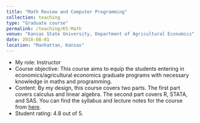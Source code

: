 ```yaml
---
title: "Math Review and Computer Programming"
collection: teaching
type: "Graduate course"
permalink: /teaching/KS-Math
venue: "Kansas State University, Department of Agricultural Economics"
date: 2018-08-01
location: "Manhattan, Kansas"
---
```



 - My role: Instructor 
 - Course objective: This course aims to equip the students entering in economics/agricultural economics graduate programs with necessary knowledge in maths and programming. 
 - Content: By my design, this course covers two parts. The first part covers calculus and linear algebra. The second part covers R, STATA, and SAS. You can find the syllabus and lecture notes for the course from [here](https://github.com/cbw1243/KSUMathReview).
 - Student rating: 4.8 out of 5. 
